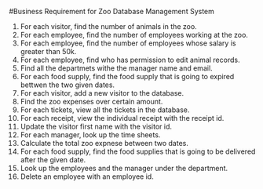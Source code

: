 
#Business Requirement for Zoo Database Management System
1. For each visitor, find the number of animals in the zoo.
2. For each employee, find the number of employees working at the zoo.
3.  For each employee, find the number of employees whose salary is greater than 50k.
4. For each employee, find who has permission to edit animal records.
5. Find all the departmets withe the manager name and email. 
6. For each food supply, find the food supply that is going to expired bettwen the two given dates.
7. For each visitor, add a new visitor to the database.
8. Find the zoo expenses over certain amount. 
9. For each tickets, view all the tickets in the database.
10. For each receipt, view the individual receipt with the receipt id.
11. Update the visitor first name with the visitor id. 
12. For each manager, look up the time sheets.
13. Calculate the total zoo expnese between two dates. 
14. For each food supply, find the food supplies that is going to be delivered after the given date. 
15. Look up the employees and the manager under the department. 
16. Delete an employee with an employee id.

